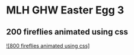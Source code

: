 # MLH GHW Easter Egg 3
## 200 fireflies animated using css
[![800 fireflies animated using css]](
https://github.com/user-attachments/assets/24f680df-cb22-488f-ae66-cfa5eb3be4df)
